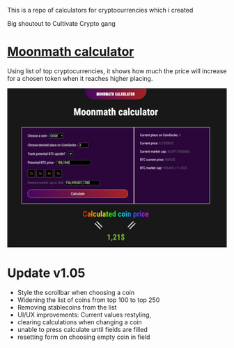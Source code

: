 This is a repo of calculators for cryptocurrencies which i created

Big shoutout to Cultivate Crypto gang

# [Moonmath calculator](https://tactikalmakiroll.github.io/Moonmath/)
Using list of top cryptocurrencies, it shows how much the price will increase for a chosen token when it reaches higher placing.

![Picture of a moonmath calculator](ReadMe/Moonmath.jpg)

# Update v1.05
- Style the scrollbar when choosing a coin 
- Widening the list of coins from top 100 to top 250 
- Removing stablecoins from the list
- UI/UX improvements: Current values restyling, 
- clearing calculations when changing a coin
- unable to press calculate until fields are filled
- resetting form on choosing empty coin in field

